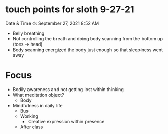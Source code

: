 # touch points for sloth 9-27-21

Date & Time ⏰: September 27, 2021 8:52 AM

- Belly breathing
- Not controlling the breath and doing body scanning from the bottom up (toes → head)
- Body scanning energized the body just enough so that sleepiness went away

# Focus

- Bodily awareness and not getting lost within thinking
- What meditation object?
    - Body
- Mindfulness in daily life
    - Bus
    - Working
        - Creative expression within presence
    - After class